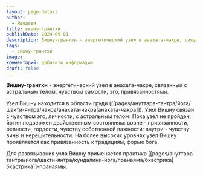 ```yaml
---
layout: page-detail
author:
  - Яшодеви
title: вишну-грантхи
publishDate: 2024-09-01
description: Вишну-грантхи - энергетический узел в анахата-чакре, связанный с астральным телом, чувством самости, эго, привязанностями.
tags:
  - вишну-грантхи
image: 
комментарий: добавить информацию
draft: false
---
```

**Вишну-грантхи** - энергетический узел в анахата-чакре, связанный с астральным телом, чувством самости, эго, привязанностями.

Узел Вишну находится в области груди ([[pages/ануттара-тантра/йога/шакти-янтра/чакра/анахата-чакра|анахата-чакра]]). Узел Вишну связан с чувством эго, личности, с астральным телом. Пока узел не пройден, йогин подвержен двойственным состояниям: вовне - привязанности, ревности, гордости, чувству собственной важности; внутри - чувству вины и нерешительности. На более высоких уровнях узел Вишну проявляется как привязанность к традициям, форме бога. 

Для развязывания узла Вишну применяется практика [[pages/ануттара-тантра/йога/шакти-янтра/кундалини-йога/пранаяма/бхастрика|бхастрика]]-пранаямы. 

